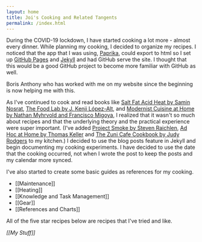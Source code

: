 ```yaml
---
layout: home
title: Joi's Cooking and Related Tangents
permalink: /index.html
---
```


During the COVID-19 lockdown, I have started cooking a lot more - almost every dinner. While planning my cooking, I decided to organize my recipes. I noticed that the app that I was using, [Paprika](https://www.paprikaapp.com/), could export to html so I set up [GitHub Pages](https://pages.github.com/) and [Jekyll](https://jekyllrb.com/) and had GitHub serve the site. I thought that this would be a good GitHub project to become more familiar with GitHub as well.

Boris Anthony who has worked with me on my website since the beginning is now helping me with this.

As I've continued to cook and read books like [Salt Fat Acid Heat by Samin Nosrat](https://www.saltfatacidheat.com/), [The Food Lab by J. Kenji López-Alt](http://www.kenjilopezalt.com/), and [Modernist Cuisine at Home by Nathan Myhrvold and Francisco Migoya](https://modernistcuisine.com/books/modernist-cuisine-at-home/), I realized that it wasn't so much about recipes and that the underlying theory and the practical experience were super important. (I've added [Project Smoke by Steven Raichlen](https://www.stevenraichlen.com/programs/project-smoke/), [Ad Hoc at Home by Thomas Keller](https://www.thomaskeller.com/ad-hoc-home) and [The Zuni Cafe Cookbook by Judy Rodgers](https://wwnorton.com/books/The-Zuni-Cafe-Cookbook/) to my kitchen.) I decided to use the blog posts feature in Jekyll and begin documenting my cooking experiments. I have decided to use the date that the cooking occurred, not when I wrote the post to keep the posts and my calendar more synced.

I've also started to create some basic guides as references for my cooking.

* [[Maintenance]]
* [[Heating]]
* [[Knowledge and Task Management]]
* [[Gear]]
* [[References and Charts]]

All of the five star recipes below are recipes that I've tried and like.

*[[My Stuff]]*